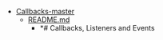 - <a href = "E:\Node_projects\Node_Way\ArchivTSH_2\ArhivTimur_2\Callbacks-master\cat.Callbacks-master\dir.Callbacks-master.md">Callbacks-master</a>
    - <a href = "E:\Node_projects\Node_Way\ArchivTSH_2\ArhivTimur_2\Callbacks-master\README.md">README.md</a>
        - *# Callbacks, Listeners and Events
